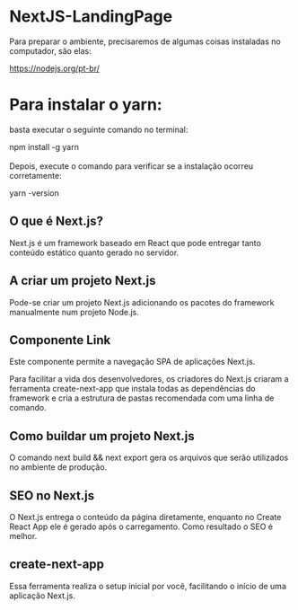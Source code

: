 # NextJS-LandingPage

Para preparar o ambiente, precisaremos de algumas coisas instaladas no computador, são elas:

https://nodejs.org/pt-br/

# Para instalar o yarn: 

basta executar o seguinte comando no terminal:

npm install -g yarn <br>
<br>
Depois, execute o comando para verificar se a instalação ocorreu corretamente:

yarn -version

## O que é Next.js?
Next.js é um framework baseado em React que pode entregar tanto conteúdo estático quanto gerado no servidor.
## A criar um projeto Next.js
Pode-se criar um projeto Next.js adicionando os pacotes do framework manualmente num projeto Node.js.
## Componente Link
Este componente permite a navegação SPA de aplicações Next.js. <br> 

Para facilitar a vida dos desenvolvedores, os criadores do Next.js criaram a ferramenta create-next-app que instala todas as dependências do framework e cria a estrutura de pastas recomendada com uma linha de comando.

## Como buildar um projeto Next.js
O comando next build && next export gera os arquivos que serão utilizados no ambiente de produção.
## SEO no Next.js
O Next.js entrega o conteúdo da página diretamente, enquanto no Create React App ele é gerado após o carregamento. Como resultado o SEO é melhor.
## create-next-app
Essa ferramenta realiza o setup inicial por você, facilitando o início de uma aplicação Next.js.
